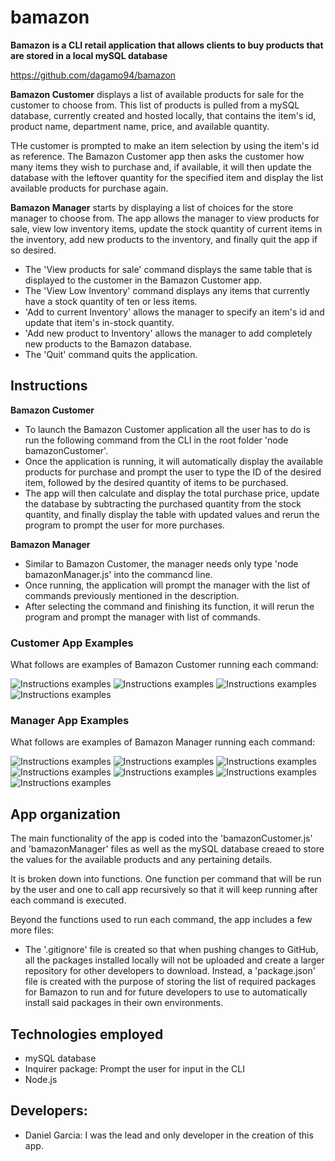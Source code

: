 # bamazon

**Bamazon is a CLI retail application that allows clients to buy products that are stored in a local mySQL database**

https://github.com/dagamo94/bamazon

**Bamazon Customer** displays a list of available products for sale for the customer to choose from. This list of products is pulled from a mySQL database, currently created and hosted locally, that contains the item's id, product name, department name, price, and available quantity. 

THe customer is prompted to make an item selection by using the item's id as reference. The Bamazon Customer app then asks the customer how many items they wish to purchase and, if available, it will then update the database with the leftover quantity for the specified item and display the list available products for purchase again.

**Bamazon Manager** starts by displaying a list of choices for the store manager to choose from. The app allows the manager to view products for sale, view low inventory items, update the stock quantity of current items in the inventory, add new products to the inventory, and finally quit the app if so desired.

* The 'View products for sale' command displays the same table that is displayed to the customer in the Bamazon Customer app.
* The 'View Low Inventory' command displays any items that currently have a stock quantity of ten or less items.
* 'Add to current Inventory' allows the manager to specify an item's id and update that item's in-stock quantity.
* 'Add new product to Inventory' allows the manager to add completely new products to the Bamazon database.
* The 'Quit' command quits the application.


## Instructions

**Bamazon Customer**
* To launch the Bamazon Customer application all the user has to do is run the following command from the CLI in the root folder 'node bamazonCustomer'.
* Once the application is running, it will automatically display the available products for purchase and prompt the user to type the ID of the desired item, followed by the desired quantity of items to be purchased.
* The app will then calculate and display the total purchase price, update the database by subtracting the purchased quantity from the stock quantity, and finally display the table with updated values and rerun the program to prompt the user for more purchases.

**Bamazon Manager**
* Similar to Bamazon Customer, the manager needs only type 'node bamazonManager.js' into the commancd line.
* Once running, the application will prompt the manager with the list of commands previously mentioned in the description.
* After selecting the command and finishing its function, it will rerun the program and prompt the manager with list of commands.


### Customer App Examples

What follows are examples of Bamazon Customer running each command:

![Instructions examples](./screenshots/customer1.png)
![Instructions examples](./screenshots/customer2.png)
![Instructions examples](./screenshots/customer3.png)
![Instructions examples](./screenshots/customer4.png)

### Manager App Examples

What follows are examples of Bamazon Manager running each command:

![Instructions examples](./screenshots/manager1.png)
![Instructions examples](./screenshots/manager2.png)
![Instructions examples](./screenshots/manager3.png)
![Instructions examples](./screenshots/manager4.png)
![Instructions examples](./screenshots/manager5.png)
![Instructions examples](./screenshots/manager6.png)
![Instructions examples](./screenshots/manager7.png)


## App organization

The main functionality of the app is coded into the 'bamazonCustomer.js' and 'bamazonManager' files as well as the mySQL database creaed to store the values for the available products and any pertaining details.

It is broken down into functions. One function per command that will be run by the user and one to call app recursively so that it will keep running after each command is executed.

Beyond the functions used to run each command, the app includes a few more files:


* The '.gitignore' file is created so that when pushing changes to GitHub, all the packages installed locally will not be uploaded and create a larger repository for other developers to download. Instead, a 'package.json' file is created with the purpose of storing the list of required packages for Bamazon to run and for future developers to use to automatically install said packages in their own environments.

## Technologies employed

* mySQL database
* Inquirer package: Prompt the user for input in the CLI
* Node.js

## Developers:
- Daniel Garcia: I was the lead and only developer in the creation of this app.
